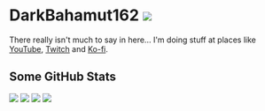 # DarkBahamut162 ![](https://komarev.com/ghpvc/?username=darkbahamut162)

There really isn't much to say in here...
I'm doing stuff at places like [YouTube](https://www.youtube.com/user/darkbahamut162), [Twitch](https://www.twitch.tv/darkbahamut162) and [Ko-fi](https://ko-fi.com/darkbahamut162).

## Some GitHub Stats
![](https://github-profile-trophy.vercel.app/?username=DarkBahamut162)
![](https://github-readme-stats.vercel.app/api/top-langs?username=darkbahamut162&show_icons=true&locale=en&layout=compact)
![](https://github-readme-stats.vercel.app/api?username=darkbahamut162&show_icons=true&locale=en)
![](https://github-readme-streak-stats.herokuapp.com/?user=darkbahamut162&theme=default)

